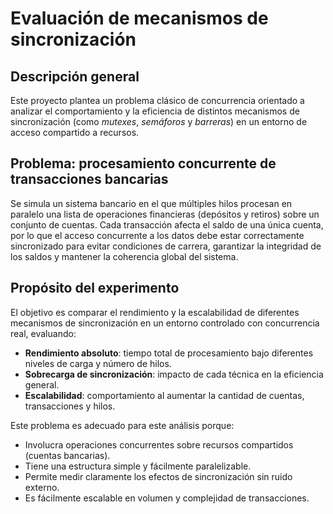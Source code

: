 # Evaluación de mecanismos de sincronización

## Descripción general

Este proyecto plantea un problema clásico de concurrencia orientado a analizar el comportamiento y la eficiencia de distintos mecanismos de sincronización (como _mutexes_, _semáforos_ y _barreras_) en un entorno de acceso compartido a recursos.

## Problema: procesamiento concurrente de transacciones bancarias

Se simula un sistema bancario en el que múltiples hilos procesan en paralelo una lista de operaciones financieras (depósitos y retiros) sobre un conjunto de cuentas. Cada transacción afecta el saldo de una única cuenta, por lo que el acceso concurrente a los datos debe estar correctamente sincronizado para evitar condiciones de carrera, garantizar la integridad de los saldos y mantener la coherencia global del sistema.

## Propósito del experimento

El objetivo es comparar el rendimiento y la escalabilidad de diferentes mecanismos de sincronización en un entorno controlado con concurrencia real, evaluando:

- **Rendimiento absoluto**: tiempo total de procesamiento bajo diferentes niveles de carga y número de hilos.
- **Sobrecarga de sincronización**: impacto de cada técnica en la eficiencia general.
- **Escalabilidad**: comportamiento al aumentar la cantidad de cuentas, transacciones y hilos.

Este problema es adecuado para este análisis porque:

- Involucra operaciones concurrentes sobre recursos compartidos (cuentas bancarias).
- Tiene una estructura simple y fácilmente paralelizable.
- Permite medir claramente los efectos de sincronización sin ruido externo.
- Es fácilmente escalable en volumen y complejidad de transacciones.
